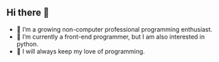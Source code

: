 ## Hi there 👋

- 🤗 I’m a growing non-computer professional programming enthusiast.
- 🌱 I’m currently a front-end programmer, but I am also interested in python.
- 🔭 I will always keep my love of programming.

<!--
**vaesonshu/vaesonshu** is a ✨ _special_ ✨ repository because its `README.md` (this file) appears on your GitHub profile.

Here are some ideas to get you started:

- 🔭 I’m currently working on ...
- 🌱 I’m currently learning ...
- 👯 I’m looking to collaborate on ...
- 🤔 I’m looking for help with ...
- 💬 Ask me about ...
- 📫 How to reach me: ...
- 😄 Pronouns: ...
- ⚡ Fun fact: ...
-->
